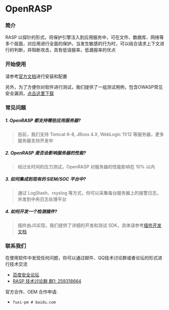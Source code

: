 # OpenRASP

### 简介

RASP 以探针的形式，将保护引擎注入到应用服务中，可在文件、数据库、网络等多个层面，对应用进行全面的保护。当发生敏感的行为时，可以结合请求上下文进行的判断，并阻断攻击，具有低误报率，低漏报率的优点

### 开始使用

请参考[官方文档](http://rasp.baidu.com/doc/install/main.html)进行安装和配置

另外，为了方便你对软件进行测试，我们提供了一组测试用例，包含OWASP常见安全漏洞，[点击这里下载](http://rasp.baidu.com/doc/install/testcase.html)

### 常见问题

##### 1. OpenRASP 都支持哪些应用服务器?

> 目前，我们支持 Tomcat 6-8, JBoss 4.X, WebLogic 11/12 等服务器，更多服务器支持开发中

##### 2. OpenRASP 是否会影响服务器的性能?

> 经过长时间的压力测试，OpenRASP 对服务器的性能影响在 10% 以内

##### 3. 如何集成到现有的 SIEM/SOC 平台中?

> 通过 LogStash、rsyslog 等方式，你可以采集每台服务器上的报警日志，并发到中央日志处理平台

##### 4. 如何开发一个检测插件?

> 插件由JS实现，我们提供了详细的开发和测试 SDK，具体请参考[插件开发文档](http://rasp.baidu.com/doc/dev/main.html)

### 联系我们

在使用软件中发现任何问题，你可以通过邮件、QQ技术讨论群或者论坛的形式进行技术交流

* [百度安全论坛](http://anquan.baidu.com/bbs)
* [RASP 技术讨论群 群1: 259318664](http://shang.qq.com/wpa/qunwpa?idkey=5016bac5431b23316a79efdcd2c4dadd6ef8b99b231e4ed10f1e265573a66e1c)

官方合作、OEM 合作申请:

* `fuxi-pm # baidu.com`


